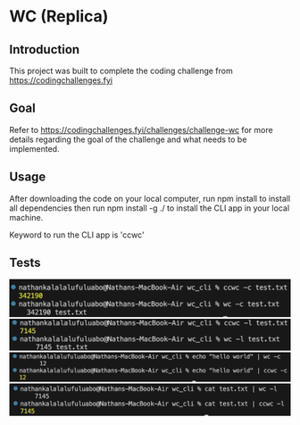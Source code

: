 # WC (Replica)

## Introduction

This project was built to complete the coding challenge from https://codingchallenges.fyi

## Goal

Refer to https://codingchallenges.fyi/challenges/challenge-wc for more details regarding the goal of the challenge and what needs to be implemented.

## Usage

After downloading the code on your local computer, run npm install to install all dependencies then run npm install -g ./ to install the CLI app in your local machine.

Keyword to run the CLI app is 'ccwc'

## Tests

![My Image](./img/test_1.png)
![My Image](./img/test_2.png)
![My Image](./img/test_3.png)
![My Image](./img/test_4.png)
